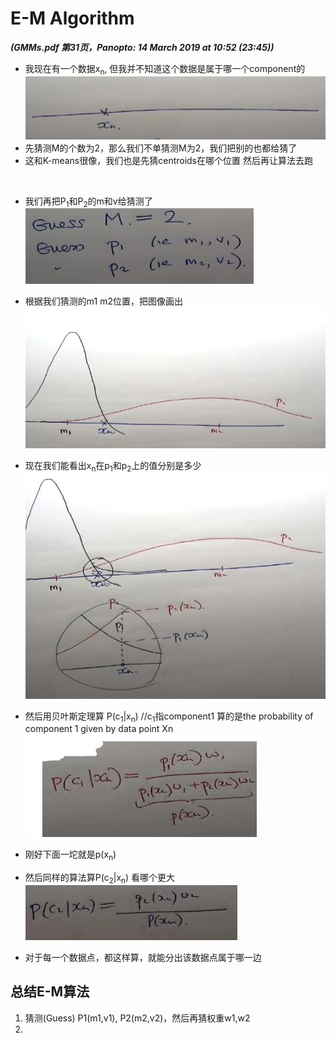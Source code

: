 # E-M Algorithm
***(GMMs.pdf 第31页，Panopto: 14 March 2019 at 10:52 (23:45))***

* 我现在有一个数据x<sub>n</sub>, 但我并不知道这个数据是属于哪一个component的  
![](./img/EM.JPG)  
* 先猜测M的个数为2，那么我们不单猜测M为2，我们把别的也都给猜了
* 这和K-means很像，我们也是先猜centroids在哪个位置 然后再让算法去跑
<br/>

* 我们再把P<sub>1</sub>和P<sub>2</sub>的m和v给猜测了  
![](./img/EM2.JPG) 
* 根据我们猜测的m1 m2位置，把图像画出  
![](./img/EM3.JPG) 

* 现在我们能看出x<sub>n</sub>在p<sub>1</sub>和p<sub>2</sub>上的值分别是多少
![](./img/EM4.JPG)

* 然后用贝叶斯定理算 P(c<sub>1</sub>|x<sub>n</sub>) //c<sub>1</sub>指component1 算的是the probability of component 1 given by data point Xn 
![](./img/EM5.JPG)
* 刚好下面一坨就是p(x<sub>n</sub>)
* 然后同样的算法算P(c<sub>2</sub>|x<sub>n</sub>) 看哪个更大  
![](./img/EM6.JPG)
* 对于每一个数据点，都这样算，就能分出该数据点属于哪一边

## 总结E-M算法
1. 猜测(Guess) P1(m1,v1), P2(m2,v2)，然后再猜权重w1,w2
2. 